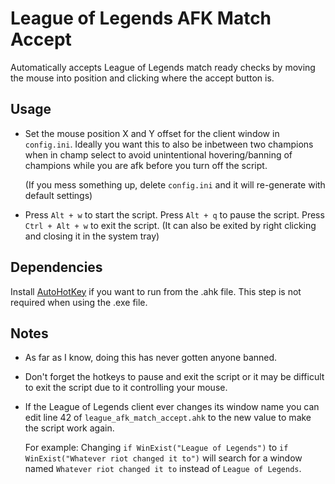 # League of Legends AFK Match Accept

Automatically accepts League of Legends match ready checks by moving the mouse into position and clicking where the accept button is.

## Usage

- Set the mouse position X and Y offset for the client window in `config.ini`. Ideally you want this to also be inbetween two champions when in champ select to avoid unintentional hovering/banning of champions while you are afk before you turn off the script.

    (If you mess something up, delete `config.ini` and it will re-generate with default settings)

- Press `Alt + w` to start the script. Press `Alt + q` to pause the script. Press `Ctrl + Alt + w` to exit the script. (It can also be exited by right clicking and closing it in the system tray)

## Dependencies

Install [AutoHotKey](https://www.autohotkey.com/) if you want to run from the .ahk file. This step is not required when using the .exe file.

## Notes

- As far as I know, doing this has never gotten anyone banned.

- Don't forget the hotkeys to pause and exit the script or it may be difficult to exit the script due to it controlling your mouse.

- If the League of Legends client ever changes its window name you can edit line 42 of `league_afk_match_accept.ahk` to the new value to make the script work again.

    For example: Changing `if WinExist("League of Legends")` to `if WinExist("Whatever riot changed it to")` will search for a window named `Whatever riot changed it to` instead of `League of Legends`.